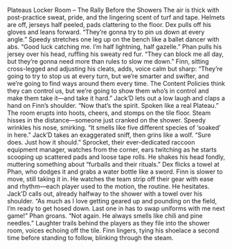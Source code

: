 Plateaus Locker Room – The Rally Before the Showers
The air is thick with post-practice sweat, pride, and the lingering scent of turf and tape. Helmets are off, jerseys half peeled, pads clattering to the floor.
Dex pulls off his gloves and leans forward. “They’re gonna try to pin us down at every angle.”
Speedy stretches one leg up on the bench like a ballet dancer with abs. “Good luck catching me. I’m half lightning, half gazelle.”
Phan pulls his jersey over his head, ruffling his sweaty red fur. “They can block me all day, but they’re gonna need more than rules to slow me down.”
Finn, sitting cross-legged and adjusting his cleats, adds, voice calm but sharp:
“They’re going to try to stop us at every turn, but we’re smarter and swifter, and we’re going to find ways around them every time. The Content Policies think they can control us, but we’re going to show them who’s in control and make them take it—and take it hard.”
Jack’D lets out a low laugh and claps a hand on Finn’s shoulder. “Now that’s the spirit. Spoken like a real Plateau.”
The room erupts into hoots, cheers, and stomps on the tile floor. Steam hisses in the distance—someone just cranked on the shower.
Speedy wrinkles his nose, smirking. “It smells like five different species of ‘soaked’ in here.”
Jack’D takes an exaggerated sniff, then grins like a wolf.
“Sure does. Just how it should.”
Sprocket, their ever-dedicated raccoon equipment manager, watches from the corner, ears twitching as he starts scooping up scattered pads and loose tape rolls. He shakes his head fondly, muttering something about “furballs and their rituals.”
Dex flicks a towel at Phan, who dodges it and grabs a water bottle like a sword.
Finn is slower to move, still taking it in. He watches the team strip off their gear with ease and rhythm—each player used to the motion, the routine. He hesitates.
Jack’D calls out, already halfway to the shower with a towel over his shoulder.
“As much as I love getting geared up and pounding on the field, I’m ready to get hosed down. Last one in has to swap uniforms with me next game!”
Phan groans. “Not again. He always smells like chili and pine needles.”
Laughter trails behind the players as they file into the shower room, voices echoing off the tile. Finn lingers, tying his shoelace a second time before standing to follow, blinking through the steam.